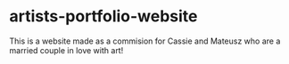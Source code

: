 # artists-portfolio-website
 This is a website made as a commision for Cassie and Mateusz who are a married couple in love with art!
